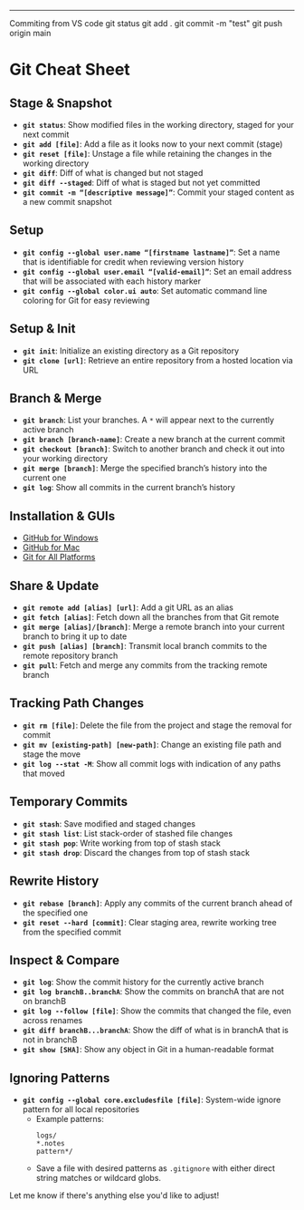 --- 
Commiting from VS code
git status
git add .
git commit -m "test"
git push origin main


# Git Cheat Sheet

## Stage & Snapshot

- **`git status`**: Show modified files in the working directory, staged for your next commit
- **`git add [file]`**: Add a file as it looks now to your next commit (stage)
- **`git reset [file]`**: Unstage a file while retaining the changes in the working directory
- **`git diff`**: Diff of what is changed but not staged
- **`git diff --staged`**: Diff of what is staged but not yet committed
- **`git commit -m “[descriptive message]”`**: Commit your staged content as a new commit snapshot

## Setup

- **`git config --global user.name “[firstname lastname]”`**: Set a name that is identifiable for credit when reviewing version history
- **`git config --global user.email “[valid-email]”`**: Set an email address that will be associated with each history marker
- **`git config --global color.ui auto`**: Set automatic command line coloring for Git for easy reviewing

## Setup & Init

- **`git init`**: Initialize an existing directory as a Git repository
- **`git clone [url]`**: Retrieve an entire repository from a hosted location via URL

## Branch & Merge

- **`git branch`**: List your branches. A `*` will appear next to the currently active branch
- **`git branch [branch-name]`**: Create a new branch at the current commit
- **`git checkout [branch]`**: Switch to another branch and check it out into your working directory
- **`git merge [branch]`**: Merge the specified branch’s history into the current one
- **`git log`**: Show all commits in the current branch’s history

## Installation & GUIs

- [GitHub for Windows](https://desktop.github.com/)
- [GitHub for Mac](https://desktop.github.com/)
- [Git for All Platforms](https://git-scm.com/)

## Share & Update

- **`git remote add [alias] [url]`**: Add a git URL as an alias
- **`git fetch [alias]`**: Fetch down all the branches from that Git remote
- **`git merge [alias]/[branch]`**: Merge a remote branch into your current branch to bring it up to date
- **`git push [alias] [branch]`**: Transmit local branch commits to the remote repository branch
- **`git pull`**: Fetch and merge any commits from the tracking remote branch

## Tracking Path Changes

- **`git rm [file]`**: Delete the file from the project and stage the removal for commit
- **`git mv [existing-path] [new-path]`**: Change an existing file path and stage the move
- **`git log --stat -M`**: Show all commit logs with indication of any paths that moved

## Temporary Commits

- **`git stash`**: Save modified and staged changes
- **`git stash list`**: List stack-order of stashed file changes
- **`git stash pop`**: Write working from top of stash stack
- **`git stash drop`**: Discard the changes from top of stash stack

## Rewrite History

- **`git rebase [branch]`**: Apply any commits of the current branch ahead of the specified one
- **`git reset --hard [commit]`**: Clear staging area, rewrite working tree from the specified commit

## Inspect & Compare

- **`git log`**: Show the commit history for the currently active branch
- **`git log branchB..branchA`**: Show the commits on branchA that are not on branchB
- **`git log --follow [file]`**: Show the commits that changed the file, even across renames
- **`git diff branchB...branchA`**: Show the diff of what is in branchA that is not in branchB
- **`git show [SHA]`**: Show any object in Git in a human-readable format

## Ignoring Patterns

- **`git config --global core.excludesfile [file]`**: System-wide ignore pattern for all local repositories
  - Example patterns:
    ```
    logs/
    *.notes
    pattern*/
    ```
  - Save a file with desired patterns as `.gitignore` with either direct string matches or wildcard globs.


Let me know if there's anything else you'd like to adjust!
